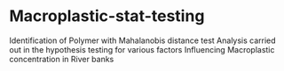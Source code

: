 # Macroplastic-stat-testing
Identification of Polymer with Mahalanobis distance test
Analysis carried out in the hypothesis testing for various factors Influencing Macroplastic concentration in River banks
